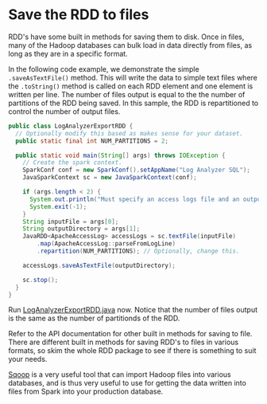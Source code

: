 # Save the RDD to files

RDD's have some built in methods for saving them to disk.  Once in files, many of the Hadoop databases can bulk load in data directly from files, as long as they are in
a specific format.

In the following code example, we demonstrate the simple ```.saveAsTextFile()``` method.
This will write the data to simple text files where the ```.toString()``` method is called on each RDD element and one element is written per line.  The number of files output is equal to the
the number of partitions of the RDD being saved.  In this sample, the RDD is repartitioned to control the number of output files.

```java
public class LogAnalyzerExportRDD {
  // Optionally modify this based as makes sense for your dataset.
  public static final int NUM_PARTITIONS = 2;

  public static void main(String[] args) throws IOException {
    // Create the spark context.
    SparkConf conf = new SparkConf().setAppName("Log Analyzer SQL");
    JavaSparkContext sc = new JavaSparkContext(conf);

    if (args.length < 2) {
      System.out.println("Must specify an access logs file and an output file.");
      System.exit(-1);
    }
    String inputFile = args[0];
    String outputDirectory = args[1];
    JavaRDD<ApacheAccessLog> accessLogs = sc.textFile(inputFile)
        .map(ApacheAccessLog::parseFromLogLine)
        .repartition(NUM_PARTITIONS); // Optionally, change this.

    accessLogs.saveAsTextFile(outputDirectory);

    sc.stop();
  }
}
```

Run [LogAnalyzerExportRDD.java](java8/src/main/java/com/databricks/apps/logs/chapter2/LogAnalyzerExportRDD.java) now.  Notice that the number of files output is the same as the number of partitionds of the RDD.

Refer to the API documentation for other built in methods for saving to file.
There are different built in methods for saving RDD's to files in various formats, so skim the whole RDD package to see if there is something to suit your needs.

[Sqoop](http://sqoop.apache.org/) is a very useful tool that can import Hadoop files into various databases, and is thus very useful to use for getting the data written into files from Spark into your production database.
